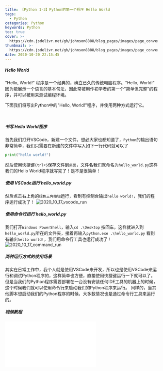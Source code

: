 ```yaml
---
title: 【Python 1-3】Python的第一个程序 Hello World
tags:
  - Python
categories: Python
keywords: Python
toc: true
cover: >-
  https://cdn.jsdelivr.net/gh/johnson8888/blog_pages/images/page_conver_python.jpg
thumbnail: >-
  https://cdn.jsdelivr.net/gh/johnson8888/blog_pages/images/page_conver_python.jpg
date: 2020-10-20 22:15:45
---
```



##### **Hello World**
"Hello, World!" 程序是一个经典的，确立已久的传统电脑程序。"Hello, World!" 因为能展示一个语言的基本句法，因此常被用作初学者的第一个"简单但完整"的程序，并可以被用来测试编程环境。

下面我们将写出Python中的"Hello, World!"程序，并使用两种方式运行它。
<!--more-->    
<br>

##### **书写 Hello World程序**
首先我们打开VSCode，新建一个文件，想必大家也都知道了，`Python`的输出语句非常简单，我们只需要在新建的文件中写入如下一行代码就可以了
``` Python
print("hello world!")
```
然后使用快捷键`Ctrl+S`保存文件到`桌面`，文件名我们就命名为`hello_world.py`这样我们的Hello World程序就写完了！是不是很简单！
##### **使用 VSCode运行 hello_world.py**
然后点击右上角的`绿色三角按钮`运行，看到有控制台输出`hello world!`，我们的程序运行成功了！
![2020_10_17_vscode_run](https://cdn.jsdelivr.net/gh/johnson8888/blog_pages/images/2020_10_17_vscode_run.png)
##### **使用命令行运行 hello_world.py**
我们打开`Windows PowerShell`，输入`cd .\Desktop` 按回车，这样就进入到`hello_world.py`所在的文件夹，接着再输入`python.exe .\hello_world.py`
看到有输出`hello world!`，我们用命令行工具也运行成功了！
![2020_10_17_command_run](https://cdn.jsdelivr.net/gh/johnson8888/blog_pages/images/2020_10_17_command_run.png)
##### **两种运行方式的使用场景**
其实在日常工作中，我个人就是使用VSCode来开发，所以也是使用VSCode来运行和调试Python程序的，这样简单也方便，直接使用快捷键运行一下就可以了。
但是当我们的Python程序需要部署在一台没有安装任何IDE工具的机器上的时候，这个时候我们就可以使用命令行来启动我们的Python程序来运行。
同样的，当其他脚本想启动我们的Python程序的时候，大多数情况也是通过命令行工具来运行的。


#####  **视频教程**
<div style="position: relative; width: 100%; height: 0; padding-bottom: 75%;">
    <iframe src="//player.bilibili.com/player.html?aid=800034187&bvid=BV1My4y187ov&cid=247600869&page=1" scrolling="no" border="0" frameborder="no" framespacing="0" allowfullscreen="true"> </iframe>
</div>

